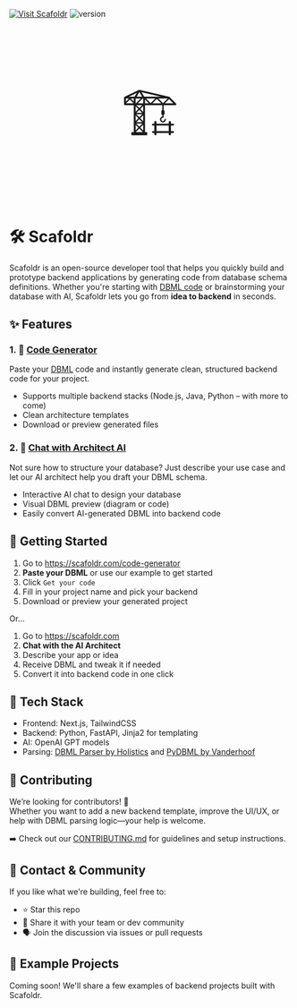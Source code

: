 

[![Visit Scafoldr](https://img.shields.io/static/v1?label=Website&message=Scafoldr&color=blue)](https://scafoldr.com) 
![version](https://img.shields.io/badge/version-1.0.0-green.svg)

<p align="center" style="font-size: 100px">
    🏗️
<p>


# 🛠️ Scafoldr

Scafoldr is an open-source developer tool that helps you quickly build and prototype backend applications by generating code from database schema definitions. Whether you're starting with [DBML code](https://dbml.dbdiagram.io/home) or brainstorming your database with AI, Scafoldr lets you go from **idea to backend** in seconds.


## ✨ Features

### 1. 🔄 [Code Generator](https://scafoldr.com/code-generator)
Paste your [DBML](https://www.dbml.org/) code and instantly generate clean, structured backend code for your project.

- Supports multiple backend stacks (Node.js, Java, Python – with more to come)
- Clean architecture templates
- Download or preview generated files

### 2. 🧠 [Chat with Architect AI](https://scafoldr.com/)
Not sure how to structure your database? Just describe your use case and let our AI architect help you draft your DBML schema.

- Interactive AI chat to design your database
- Visual DBML preview (diagram or code)
- Easily convert AI-generated DBML into backend code


## 🚀 Getting Started

1. Go to https://scafoldr.com/code-generator  
2. **Paste your DBML** or use our example to get started
3. Click `Get your code`
4. Fill in your project name and pick your backend
5. Download or preview your generated project

Or...

1. Go to https://scafoldr.com
2. **Chat with the AI Architect**
3. Describe your app or idea
4. Receive DBML and tweak it if needed
5. Convert it into backend code in one click


## 🧩 Tech Stack

- Frontend: Next.js, TailwindCSS
- Backend: Python, FastAPI, Jinja2 for templating
- AI: OpenAI GPT models
- Parsing: [DBML Parser by Holistics](https://github.com/holistics/dbml) and [PyDBML by Vanderhoof](https://github.com/Vanderhoof/PyDBML)

## 🤝 Contributing

We’re looking for contributors! 🚀  
Whether you want to add a new backend template, improve the UI/UX, or help with DBML parsing logic—your help is welcome.

➡️ Check out our [CONTRIBUTING.md](./CONTRIBUTING.md) for guidelines and setup instructions.

## 📣 Contact & Community

If you like what we're building, feel free to:

- ⭐ Star this repo
- 📢 Share it with your team or dev community
- 🗣️ Join the discussion via issues or pull requests



## 🧪 Example Projects

Coming soon! We'll share a few examples of backend projects built with Scafoldr.
